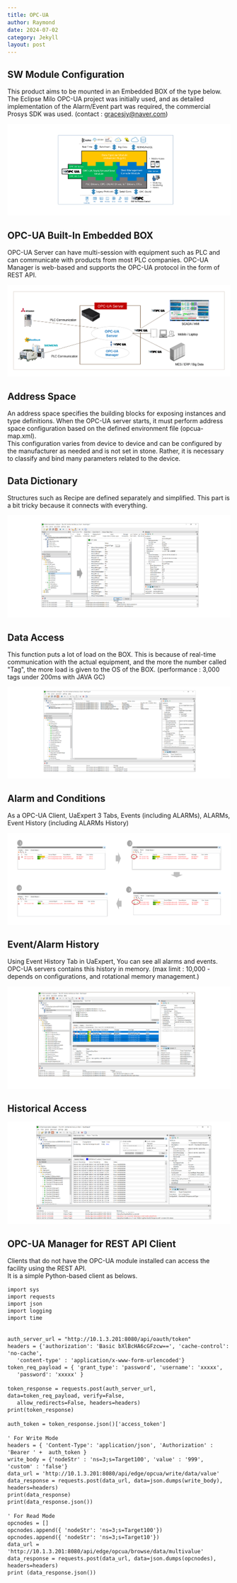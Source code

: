 ```yaml
---
title: OPC-UA
author: Raymond
date: 2024-07-02
category: Jekyll
layout: post
---
```


## SW Module Configuration

This product aims to be mounted in an Embedded BOX of the type below.
The Eclipse Milo OPC-UA project was initially used, and as detailed implementation of the Alarm/Event part was required, 
the commercial Prosys SDK was used.
(contact : gracesjy@naver.com)

![OPCUA01.png](../assets/OPCUA01.png)

## OPC-UA Built-In Embedded BOX
OPC-UA Server can have multi-session with equipment such as PLC and can communicate with products from most PLC companies. 
OPC-UA Manager is web-based and supports the OPC-UA protocol in the form of REST API.

![OPCUA02.png](../assets/OPCUA02.png)

## Address Space
An address space specifies the building blocks for exposing instances and type definitions.
When the OPC-UA server starts, it must perform address space configuration based on the defined environment file (opcua-map.xml).   
This configuration varies from device to device and can be configured by the manufacturer as needed and is not set in stone. 
Rather, it is necessary to classify and bind many parameters related to the device.



## Data Dictionary
Structures such as Recipe are defined separately and simplified. This part is a bit tricky because it connects with everything.

![OPCUA_DataDictionary.png](../assets/OPCUA_DataDictionary.png)

## Data Access
This function puts a lot of load on the BOX. This is because of real-time communication with the actual equipment, 
and the more the number called "Tag", the more load is given to the OS of the BOX.
(performance : 3,000 tags under 200ms with JAVA GC)

![OPCUA_DA.png](../assets/OPCUA_DA.png)

## Alarm and Conditions
As a OPC-UA Client, UaExpert 3 Tabs, Events (including ALARMs), ALARMs, Event History (including ALARMs History)

![OPCUA_ALARM_AND_CONDITIONS.png](../assets/OPCUA_ALARM_AND_CONDITIONS.png)

## Event/Alarm History
Using Event History Tab in UaExpert, You can see all alarms and events.   
OPC-UA servers contains this history in memory. (max limit : 10,000 - depends on configurations, and rotational memory management.)

![OPCUA_HISTORY.png](../assets/OPCUA_HISTORY.png)

## Historical Access

![OPCUA_HISTORYACCESS.png](../assets/OPCUA_HISTORYACCESS.png)

## OPC-UA Manager for REST API Client
Clients that do not have the OPC-UA module installed can access the facility using the REST API.<br>
It is a simple Python-based client as belows.

```
import sys
import requests
import json
import logging
import time


auth_server_url = "http://10.1.3.201:8080/api/oauth/token"
headers = {'authorization': 'Basic bXlBcHA6cGFzcw==', 'cache-control': 'no-cache', 
   'content-type' : 'application/x-www-form-urlencoded'}
token_req_payload = { 'grant_type': 'password', 'username': 'xxxxx', 
   'password': 'xxxxx' }

token_response = requests.post(auth_server_url, data=token_req_payload, verify=False, 
   allow_redirects=False, headers=headers)
print(token_response)

auth_token = token_response.json()['access_token']

' For Write Mode
headers = { 'Content-Type': 'application/json', 'Authorization' :  'Bearer ' +  auth_token }
write_body = {'nodeStr' : 'ns=3;s=Target100', 'value' : '999', 'custom' : 'false'}
data_url = 'http://10.1.3.201:8080/api/edge/opcua/write/data/value'
data_response = requests.post(data_url, data=json.dumps(write_body), headers=headers)
print(data_response)
print(data_response.json())

' For Read Mode
opcnodes = []
opcnodes.append({ 'nodeStr': 'ns=3;s=Target100'})
opcnodes.append({ 'nodeStr': 'ns=3;s=Target10'})
data_url = 'http://10.1.3.201:8080/api/edge/opcua/browse/data/multivalue'
data_response = requests.post(data_url, data=json.dumps(opcnodes), headers=headers)
print (data_response.json())

```




